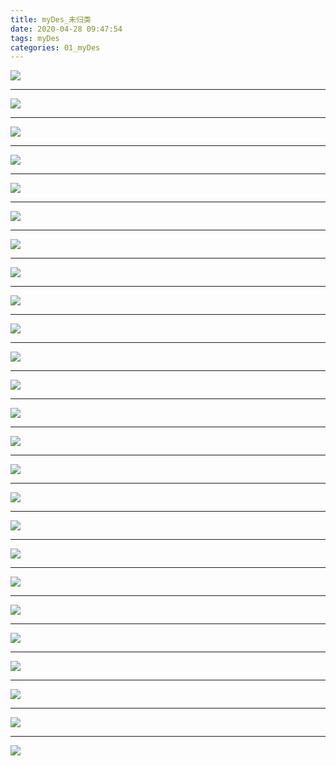 ```yaml
---
title: myDes_未归类
date: 2020-04-28 09:47:54
tags: myDes
categories: 01_myDes
---
```




![](./Uncategorized_001.jpg)

<!--more-->

***

![](./Uncategorized_002.jpg)

***

![](./Uncategorized_003.jpg)

***

![](./Uncategorized_004.jpg)

***

![](./Uncategorized_005.jpg)

***

![](./Uncategorized_006.jpg)

***

![](./Uncategorized_007.jpg)

***

![](./Uncategorized_008.jpg)

***

![](./Uncategorized_009.jpg)

***

![](./Uncategorized_010.jpg)

***

![](./Uncategorized_011.jpg)

***

![](./Uncategorized_012.jpg)

***

![](./Uncategorized_013.jpg)

***

![](./Uncategorized_014.jpg)

***

![](./Uncategorized_015.jpg)

***

![](./Uncategorized_016.jpg)

***

![](./Uncategorized_017.jpg)

***

![](./Uncategorized_018.jpg)

***

![](./Uncategorized_019.jpg)

***

![](./Uncategorized_020.jpg)

***

![](./Uncategorized_021.jpg)

***

![](./Uncategorized_022.jpg)

***

![](./Uncategorized_023.jpg)

***

![](./Uncategorized_024.jpg)

***

![](./Uncategorized_025.jpg)

